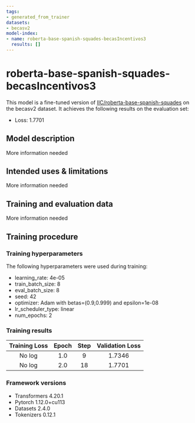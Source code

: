 ```yaml
---
tags:
- generated_from_trainer
datasets:
- becasv2
model-index:
- name: roberta-base-spanish-squades-becasIncentivos3
  results: []
---
```


<!-- This model card has been generated automatically according to the information the Trainer had access to. You
should probably proofread and complete it, then remove this comment. -->

# roberta-base-spanish-squades-becasIncentivos3

This model is a fine-tuned version of [IIC/roberta-base-spanish-squades](https://huggingface.co/IIC/roberta-base-spanish-squades) on the becasv2 dataset.
It achieves the following results on the evaluation set:
- Loss: 1.7701

## Model description

More information needed

## Intended uses & limitations

More information needed

## Training and evaluation data

More information needed

## Training procedure

### Training hyperparameters

The following hyperparameters were used during training:
- learning_rate: 4e-05
- train_batch_size: 8
- eval_batch_size: 8
- seed: 42
- optimizer: Adam with betas=(0.9,0.999) and epsilon=1e-08
- lr_scheduler_type: linear
- num_epochs: 2

### Training results

| Training Loss | Epoch | Step | Validation Loss |
|:-------------:|:-----:|:----:|:---------------:|
| No log        | 1.0   | 9    | 1.7346          |
| No log        | 2.0   | 18   | 1.7701          |


### Framework versions

- Transformers 4.20.1
- Pytorch 1.12.0+cu113
- Datasets 2.4.0
- Tokenizers 0.12.1
